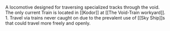 A locomotive designed for traversing specialized tracks through the void. The only current Train is located in [[Kodor]] at [[The Void-Train workyard]]. 
	1. Travel via trains never caught on due to the prevalent use of [[Sky Ship]]s that could travel more freely and openly.